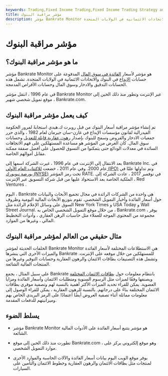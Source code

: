```yaml
---
keywords: Trading,Fixed Income Trading,Fixed Income Trading Strategy and Education,Strategy and Education
title: مؤشر مراقبة البنوك
description: مؤشر Bankrate Monitor هو مؤشر لأسعار الفائدة في سوق المال المدفوعة على حسابات الإيداع في البنوك والاتحادات الائتمانية في الولايات المتحدة.
---
```


# مؤشر مراقبة البنوك
## ما هو مؤشر مراقبة البنوك؟

مؤشر Bankrate Monitor هو مؤشر لأسعار [الفائدة في سوق المال](/interestrate) المدفوعة على حسابات [الإيداع](/deposit) في البنوك والاتحادات الائتمانية في الولايات المتحدة. تشمل هذه الحسابات التدقيق والادخار وسوق المال وحسابات الأقراص المدمجة.

في عام 1996 ، انتقل مؤشر Bankrate Monitor عبر الإنترنت وتطور منذ ذلك الحين إلى موقع تمويل شخصي شهير ، Bankrate.com.

## كيف يعمل مؤشر مراقبة البنوك

تم إنشاء مؤشر مراقبة أسعار البنوك من قبل روبرت ك.هيدي استجابةً لمرور الحكومة الفيدرالية لقانون مؤسسات الإيداع في غارن-سان جيرمان لعام 1982 ، والذي حرر جمعيات الادخار والقروض وسمح للبنوك بإصدار [رهون عقارية قابلة للتعديل](/arm) وحسابات سوق المال. كان الغرض من المؤشر هو مساعدة المستهلكين على فهم الاتجاهات السائدة في معدلات الودائع حتى يتمكنوا من التسوق للحصول على أفضل صفقة ممكنة مقابل أموالهم الخاصة.

بعد الانتقال إلى الإنترنت في عام 1996 ، غيرت الشركة اسمها إلى Bankrate Inc. في عام 2000. وفي عام 2011 ، خضعت [للاكتتاب العام الأولي (IPO)](/ipo) وتم تداولها علنًا في [بورصة نيويورك (NYSE)](/nyse) تحت رمز المؤشر RATE. في نوفمبر 2017 ، عادت الشركة إلى الملكية الخاصة بعد الاستحواذ عليها من قبل شركة التسويق عبر الإنترنت ، Red Ventures .

اليوم ، Bankrate هي واحدة من الشركات الرائدة في مجال تجميع الأبحاث والبيانات حول أسعار الفائدة وأخبار التمويل الشخصي. تقوم بتوزيع الأبحاث المالية اليومية وظروف السوق على وسائل الإعلام الرائدة مثل New York Times و USA Today و Wall Street Journal. من خلال موقع التمويل الشخصي الخاص به ، Bankrate.com ، يوفر مجموعة من المحتوى الموجه للعملاء مثل حاسبات الرهن العقاري ، وأدوات التخطيط المالي ، وغيرها من الموارد.

## مثال حقيقي من العالم لمؤشر مراقبة البنوك

الخلفات الحديثة لمؤشر Bankrate Monitor هي الاستطلاعات المختلفة لأسعار الفائدة والميزات الأخرى التي ينشرها Bankrate للمستهلكين من خلال موقعه على الإنترنت. وتشمل هذه التصنيفات بطاقات الائتمان والرهون العقارية وحسابات التوفير وغيرها من المنتجات المالية الشائعة.

على سبيل المثال ، يجمع Bankrate بانتظام معلومات حول [بطاقات الائتمان المختلفة](/creditcard) ويصنفها وفقًا لميزات مثل الرسوم السنوية ومتطلبات الائتمان وأسعار الفائدة ومزايا العضوية. يمكن للقراء تحديد الميزات الأكثر أهمية بالنسبة لهم وتصفية موفري بطاقات الائتمان المختلفة بناءً على درجاتهم. بالنسبة للرهون العقارية ، يمكن للقراء الوصول إلى معلومات مماثلة أثناء تصفية العروض أيضًا اعتمادًا على الرمز البريدي الخاص بهم وميزانيتهم للدفعات المقدمة.

## يسلط الضوء

- مؤشر Bankrate Monitor هو مؤشر يتتبع أسعار الفائدة على الأدوات المالية الشائعة.

- تطورت منذ ذلك الحين إلى موقع Bankrate.com ، وهو موقع إلكتروني يركز على موارد التمويل الشخصي.

- يوفر موقع الويب اليوم بيانات أسعار الفائدة والآلات الحاسبة والموارد الأخرى لمنتجات مثل بطاقات الائتمان والرهون العقارية وخطوط الائتمان والتأمين على السيارات.

